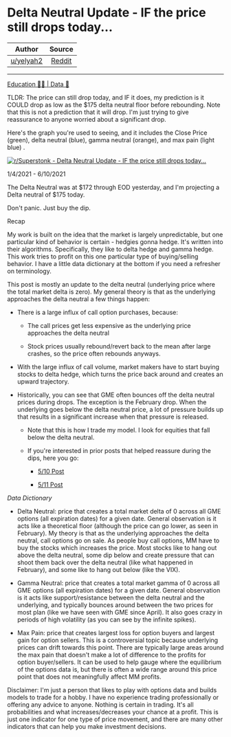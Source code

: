Delta Neutral Update - IF the price still drops today...
========================================================

| Author       | Source       | 
| :-------------: |:-------------:|
|  [u/yelyah2](https://www.reddit.com/user/yelyah2/) | [Reddit](https://www.reddit.com/r/Superstonk/comments/nxigxe/delta_neutral_update_if_the_price_still_drops/) | 

---

[Education 👨‍🏫 | Data 🔢](https://www.reddit.com/r/Superstonk/search?q=flair_name%3A%22Education%20%F0%9F%91%A8%E2%80%8D%F0%9F%8F%AB%20%7C%20Data%20%F0%9F%94%A2%22&restrict_sr=1)

TLDR: The price can still drop today, and IF it does, my prediction is it COULD drop as low as the $175 delta neutral floor before rebounding. Note that this is not a prediction that it will drop. I'm just trying to give reassurance to anyone worried about a significant drop.

Here's the graph you're used to seeing, and it includes the Close Price (green), delta neutral (blue), gamma neutral (orange), and max pain (light blue) .

[![r/Superstonk - Delta Neutral Update - IF the price still drops today...](https://preview.redd.it/abmgtqgpkn471.png?width=910&format=png&auto=webp&s=611cc53e7d49fb8bde10678b1193a26eb5be558d)](https://preview.redd.it/abmgtqgpkn471.png?width=910&format=png&auto=webp&s=611cc53e7d49fb8bde10678b1193a26eb5be558d)

1/4/2021 - 6/10/2021

The Delta Neutral was at $172 through EOD yesterday, and I'm projecting a Delta neutral of $175 today.

Don't panic. Just buy the dip.

Recap

My work is built on the idea that the market is largely unpredictable, but one particular kind of behavior is certain - hedgies gonna hedge. It's written into their algorithms. Specifically, they like to delta hedge and gamma hedge. This work tries to profit on this one particular type of buying/selling behavior. I have a little data dictionary at the bottom if you need a refresher on terminology.

This post is mostly an update to the delta neutral (underlying price where the total market delta is zero). My general theory is that as the underlying approaches the delta neutral a few things happen:

-   There is a large influx of call option purchases, because:

    -   The call prices get less expensive as the underlying price approaches the delta neutral

    -   Stock prices usually rebound/revert back to the mean after large crashes, so the price often rebounds anyways.

-   With the large influx of call volume, market makers have to start buying stocks to delta hedge, which turns the price back around and creates an upward trajectory.

-   Historically, you can see that GME often bounces off the delta neutral prices during drops. The exception is the February drop. When the underlying goes below the delta neutral price, a lot of pressure builds up that results in a significant increase when that pressure is released.

    -   Note that this is how I trade my model. I look for equities that fall below the delta neutral.

    -   If you're interested in prior posts that helped reassure during the dips, here you go:

        -   [5/10 Post](https://www.reddit.com/r/Superstonk/comments/n9cutk/gme_bouncing_off_delta_neutral_price_today/)

        -   [5/11 Post](https://www.reddit.com/r/Superstonk/comments/na952e/gme_delta_neutral_price_update/)

*Data Dictionary*

-   Delta Neutral: price that creates a total market delta of 0 across all GME options (all expiration dates) for a given date. General observation is it acts like a theoretical floor (although the price can go lower, as seen in February). My theory is that as the underlying approaches the delta neutral, call options go on sale. As people buy call options, MM have to buy the stocks which increases the price. Most stocks like to hang out above the delta neutral, some dip below and create pressure that can shoot them back over the delta neutral (like what happened in February), and some like to hang out below (like the VIX).

-   Gamma Neutral: price that creates a total market gamma of 0 across all GME options (all expiration dates) for a given date. General observation is it acts like support/resistance between the delta neutral and the underlying, and typically bounces around between the two prices for most plan (like we have seen with GME since April). It also goes crazy in periods of high volatility (as you can see by the infinite spikes).

-   Max Pain: price that creates largest loss for option buyers and largest gain for option sellers. This is a controversial topic because underlying prices can drift towards this point. There are typically large areas around the max pain that doesn't make a lot of difference to the profits for option buyer/sellers. It can be used to help gauge where the equilibrium of the options data is, but there is often a wide range around this price point that does not meaningfully affect MM profits.

Disclaimer: I'm just a person that likes to play with options data and builds models to trade for a hobby. I have no experience trading professionally or offering any advice to anyone. Nothing is certain in trading. It's all probabilities and what increases/decreases your chance at a profit. This is just one indicator for one type of price movement, and there are many other indicators that can help you make investment decisions.
